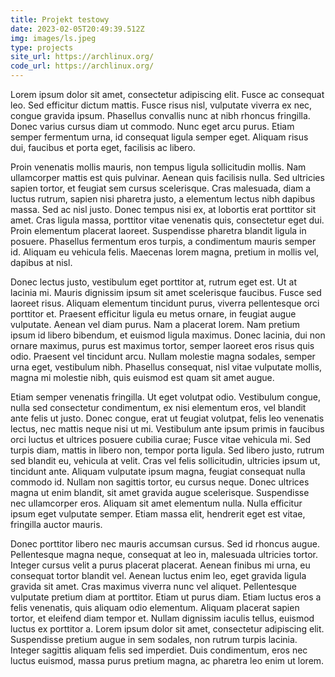 ```yaml
---
title: Projekt testowy
date: 2023-02-05T20:49:39.512Z
img: images/ls.jpeg
type: projects
site_url: https://archlinux.org/
code_url: https://archlinux.org/
---
```

Lorem ipsum dolor sit amet, consectetur adipiscing elit. Fusce ac consequat leo. Sed efficitur dictum mattis. Fusce risus nisl, vulputate viverra ex nec, congue gravida ipsum. Phasellus convallis nunc at nibh rhoncus fringilla. Donec varius cursus diam ut commodo. Nunc eget arcu purus. Etiam semper fermentum urna, id consequat ligula semper eget. Aliquam risus dui, faucibus et porta eget, facilisis ac libero.

Proin venenatis mollis mauris, non tempus ligula sollicitudin mollis. Nam ullamcorper mattis est quis pulvinar. Aenean quis facilisis nulla. Sed ultricies sapien tortor, et feugiat sem cursus scelerisque. Cras malesuada, diam a luctus rutrum, sapien nisi pharetra justo, a elementum lectus nibh dapibus massa. Sed ac nisl justo. Donec tempus nisi ex, at lobortis erat porttitor sit amet. Cras ligula massa, porttitor vitae venenatis quis, consectetur eget dui. Proin elementum placerat laoreet. Suspendisse pharetra blandit ligula in posuere. Phasellus fermentum eros turpis, a condimentum mauris semper id. Aliquam eu vehicula felis. Maecenas lorem magna, pretium in mollis vel, dapibus at nisl.

Donec lectus justo, vestibulum eget porttitor at, rutrum eget est. Ut at lacinia mi. Mauris dignissim ipsum sit amet scelerisque faucibus. Fusce sed laoreet risus. Aliquam elementum tincidunt purus, viverra pellentesque orci porttitor et. Praesent efficitur ligula eu metus ornare, in feugiat augue vulputate. Aenean vel diam purus. Nam a placerat lorem. Nam pretium ipsum id libero bibendum, et euismod ligula maximus. Donec lacinia, dui non ornare maximus, purus est maximus tortor, semper laoreet eros risus quis odio. Praesent vel tincidunt arcu. Nullam molestie magna sodales, semper urna eget, vestibulum nibh. Phasellus consequat, nisl vitae vulputate mollis, magna mi molestie nibh, quis euismod est quam sit amet augue.

Etiam semper venenatis fringilla. Ut eget volutpat odio. Vestibulum congue, nulla sed consectetur condimentum, ex nisi elementum eros, vel blandit ante felis ut justo. Donec congue, erat ut feugiat volutpat, felis leo venenatis lectus, nec mattis neque nisi ut mi. Vestibulum ante ipsum primis in faucibus orci luctus et ultrices posuere cubilia curae; Fusce vitae vehicula mi. Sed turpis diam, mattis in libero non, tempor porta ligula. Sed libero justo, rutrum sed blandit eu, vehicula at velit. Cras vel felis sollicitudin, ultricies ipsum ut, tincidunt ante. Aliquam vulputate ipsum magna, feugiat consequat nulla commodo id. Nullam non sagittis tortor, eu cursus neque. Donec ultrices magna ut enim blandit, sit amet gravida augue scelerisque. Suspendisse nec ullamcorper eros. Aliquam sit amet elementum nulla. Nulla efficitur ipsum eget vulputate semper. Etiam massa elit, hendrerit eget est vitae, fringilla auctor mauris.

Donec porttitor libero nec mauris accumsan cursus. Sed id rhoncus augue. Pellentesque magna neque, consequat at leo in, malesuada ultricies tortor. Integer cursus velit a purus placerat placerat. Aenean finibus mi urna, eu consequat tortor blandit vel. Aenean luctus enim leo, eget gravida ligula gravida sit amet. Cras maximus viverra nunc vel aliquet. Pellentesque vulputate pretium diam at porttitor. Etiam ut purus diam. Etiam luctus eros a felis venenatis, quis aliquam odio elementum. Aliquam placerat sapien tortor, et eleifend diam tempor et. Nullam dignissim iaculis tellus, euismod luctus ex porttitor a. Lorem ipsum dolor sit amet, consectetur adipiscing elit. Suspendisse pretium augue in sem sodales, non rutrum turpis lacinia. Integer sagittis aliquam felis sed imperdiet. Duis condimentum, eros nec luctus euismod, massa purus pretium magna, ac pharetra leo enim ut lorem.